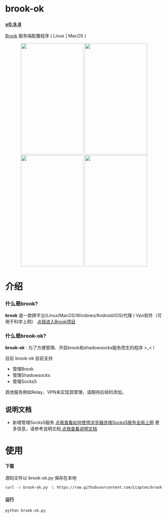 # brook-ok

<!--注意！-->
<!--注意！-->
<!--这里一定要固定格式，不然脚本升级时解析版本号时可能会出错-->
<!--注意！-->
<!--注意！-->
### [v0.9.8](https://github.com/Ccapton/brook-ok/releases/download/v0.9.8/brook-ok.py)

[Brook](https://github.com/txthinking/brook) 服务端配置程序 ( Linux | MacOS )
 
<div align="center">
<img src="https://raw.githubusercontent.com/Ccapton/FileRepertory/master/files/brook_ok0.png" height="355" width="200" >
<img src="https://raw.githubusercontent.com/Ccapton/FileRepertory/master/files/brook_ok1.png" height="355" width="200" >
<img src="https://raw.githubusercontent.com/Ccapton/FileRepertory/master/files/brook_ok2.png" height="355" width="200" >
<img src="https://raw.githubusercontent.com/Ccapton/FileRepertory/master/files/brook_ok3.png" height="355" width="200" >

</div>
    
# 介绍

### 什么是brook?
**brook** 是一款跨平台(Linux/MacOS/Windows/Android/iOS)代理 / Vpn软件（可用于科学上网）
[点我进入Brook项目](https://github.com/txthinking/brook)

### 什么是brook-ok?
**brook-ok** : 为了方便管理、开启brook和shadowsocks服务而生的程序  >_< !

目前 brook-ok 目前支持

- 管理Brook
- 管理Shadowsocks
- 管理Socks5

其他服务例如Relay、VPN未实现其管理，请期待后续的添加。

## 说明文档
- 新增管理Socks5服务 [点我查看如何使用浏览器连接Socks5服务全局上网](https://github.com/Ccapton/brook-ok/wiki/%E5%A6%82%E4%BD%95%E9%80%9A%E8%BF%87Chrome%E3%80%81Chromium%E3%80%81FireFox%E7%AD%89%E6%B5%8F%E8%A7%88%E5%99%A8%E8%BF%9E%E6%8E%A5Socks5%E6%9C%8D%E5%8A%A1%E6%9D%A5%E7%A7%91%E5%AD%A6%E4%B8%8A%E7%BD%91)
更多信息，请参考说明文档,[点我查看说明文档](https://github.com/Ccapton/brook-ok/wiki/brook-ok%E8%AF%B4%E6%98%8E%E6%96%87%E6%A1%A3)


# 使用
#### 下载
源码文件以 brook-ok.py 保存在本地
```bash
curl -o brook-ok.py -L https://raw.githubusercontent.com/Ccapton/brook-ok/master/brook-ok.py
```

#### 运行 
```bash
python brook-ok.py
``` 

